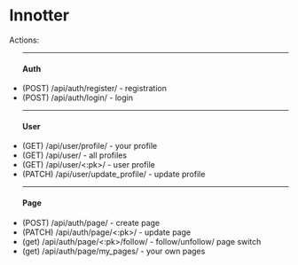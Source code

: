 <h1>Innotter</h1>
<p>Actions:</p>
<ul>
    <hr>
    <h4>Auth</h4>
    <li> (POST) /api/auth/register/ - registration</li>
    <li> (POST) /api/auth/login/ - login</li>
    <hr>
    <h4>User</h4>
    <li>(GET) /api/user/profile/ - your profile</li>
    <li>(GET) /api/user/ - all profiles</li>
    <li>(GET) /api/user/<:pk>/ - user profile</li>
    <li>(PATCH) /api/user/update_profile/ - update profile</li>
    <hr>
    <h4>Page</h4>
    <li> (POST) /api/auth/page/ - create page</li>
    <li> (PATCH) /api/auth/page/<:pk>/ - update page</li>
    <li> (get) /api/auth/page/<:pk>/follow/ - follow/unfollow/ page switch</li>
    <li> (get) /api/auth/page/my_pages/ - your own pages</li>
    
</ul>